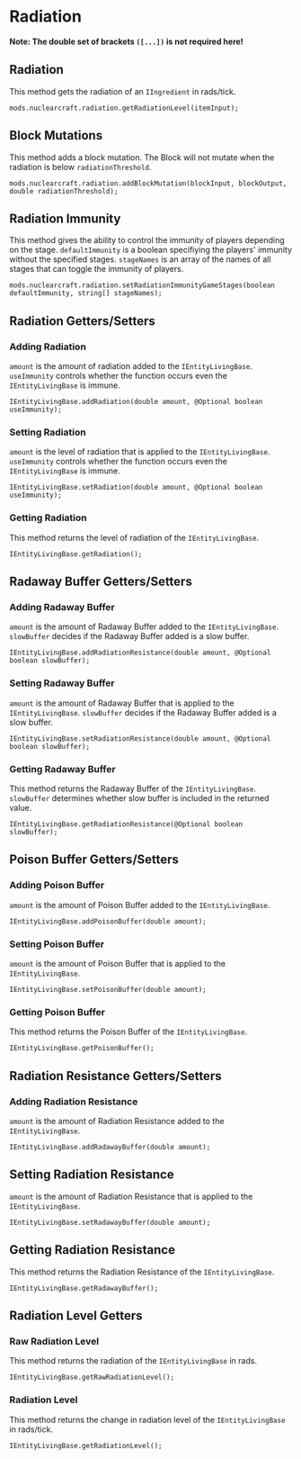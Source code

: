 # Radiation
**Note: The double set of brackets `([...])` is not required here!**

## Radiation
This method gets the radiation of an `IIngredient` in rads/tick.
```zenscript
mods.nuclearcraft.radiation.getRadiationLevel(itemInput);
```
## Block Mutations
This method adds a block mutation. The Block will not mutate when the radiation is below `radiationThreshold`.
```zenscript
mods.nuclearcraft.radiation.addBlockMutation(blockInput, blockOutput, double radiationThreshold);
```

## Radiation Immunity
This method gives the ability to control the immunity of players depending on the stage.
`defaultImmunity` is a boolean specifiying the players' immunity without the specified stages.
`stageNames` is an array of the names of all stages that can toggle the immunity of players.
```zenscript
mods.nuclearcraft.radiation.setRadiationImmunityGameStages(boolean defaultImmunity, string[] stageNames);
```

## Radiation Getters/Setters

### Adding Radiation
`amount` is the amount of radiation added to the `IEntityLivingBase`. 
`useImmunity` controls whether the function occurs even the `IEntityLivingBase` is immune.
```zenscript
IEntityLivingBase.addRadiation(double amount, @Optional boolean useImmunity);
```

### Setting Radiation
`amount` is the level of radiation that is applied to the `IEntityLivingBase`. 
`useImmunity` controls whether the function occurs even the `IEntityLivingBase` is immune.
```zenscript
IEntityLivingBase.setRadiation(double amount, @Optional boolean useImmunity);
```

### Getting Radiation
This method returns the level of radiation of the `IEntityLivingBase`.
```zenscript
IEntityLivingBase.getRadiation();
```

## Radaway Buffer Getters/Setters

### Adding Radaway Buffer
`amount` is the amount of Radaway Buffer added to the `IEntityLivingBase`. 
`slowBuffer` decides if the Radaway Buffer added is a slow buffer.
```zenscript
IEntityLivingBase.addRadiationResistance(double amount, @Optional boolean slowBuffer);
```
### Setting Radaway Buffer
`amount` is the amount of Radaway Buffer that is applied to the `IEntityLivingBase`. 
`slowBuffer` decides if the Radaway Buffer added is a slow buffer.
```zenscript
IEntityLivingBase.setRadiationResistance(double amount, @Optional boolean slowBuffer);
```

### Getting Radaway Buffer
This method returns the Radaway Buffer of the `IEntityLivingBase`.
`slowBuffer` determines whether slow buffer is included in the returned value.
```zenscript
IEntityLivingBase.getRadiationResistance(@Optional boolean slowBuffer);
```

## Poison Buffer Getters/Setters

### Adding Poison Buffer
`amount` is the amount of Poison Buffer added to the `IEntityLivingBase`. 
```zenscript
IEntityLivingBase.addPoisonBuffer(double amount);
```
### Setting Poison Buffer
`amount` is the amount of Poison Buffer that is applied to the `IEntityLivingBase`. 
```zenscript
IEntityLivingBase.setPoisonBuffer(double amount);
```

### Getting Poison Buffer
This method returns the Poison Buffer of the `IEntityLivingBase`.
```zenscript
IEntityLivingBase.getPoisonBuffer();
```

## Radiation Resistance Getters/Setters
### Adding Radiation Resistance
`amount` is the amount of Radiation Resistance added to the `IEntityLivingBase`. 
```zenscript
IEntityLivingBase.addRadawayBuffer(double amount);
```
## Setting Radiation Resistance
`amount` is the amount of Radiation Resistance that is applied to the `IEntityLivingBase`. 
```zenscript
IEntityLivingBase.setRadawayBuffer(double amount);
```

## Getting Radiation Resistance
This method returns the Radiation Resistance of the `IEntityLivingBase`.
```zenscript
IEntityLivingBase.getRadawayBuffer();
```
## Radiation Level Getters

### Raw Radiation Level
This method returns the radiation of the `IEntityLivingBase` in rads.
```zenscript
IEntityLivingBase.getRawRadiationLevel();
```

### Radiation Level
This method returns the change in radiation level of the `IEntityLivingBase` in rads/tick.
```zenscript
IEntityLivingBase.getRadiationLevel();
```